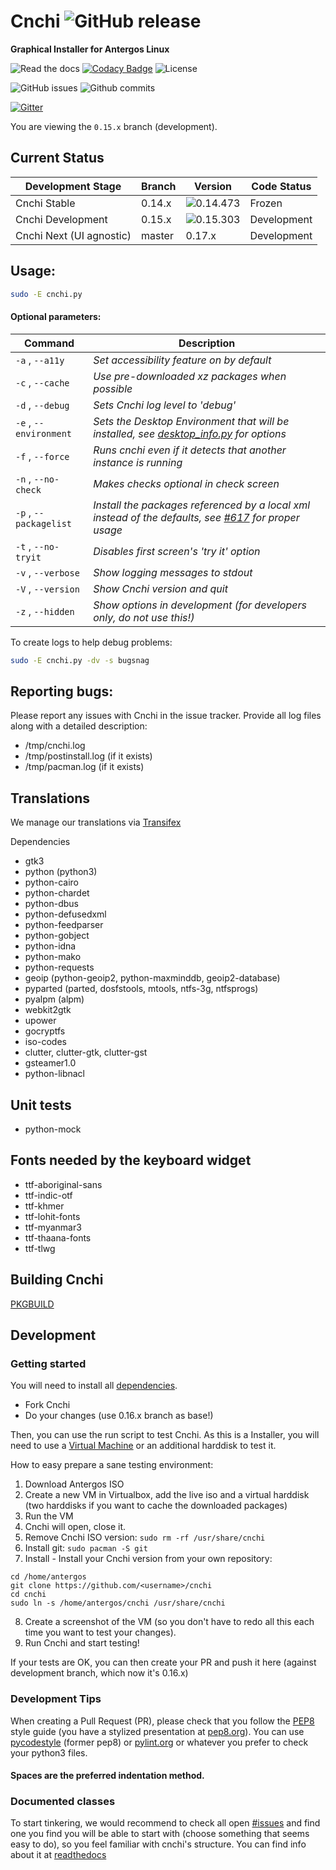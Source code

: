 # Cnchi ![GitHub release](https://img.shields.io/github/release/antergos/cnchi.svg)

**Graphical Installer for Antergos Linux**

![Read the docs](https://readthedocs.org/projects/cnchi/badge/?version=latest) [![Codacy Badge](https://api.codacy.com/project/badge/Grade/141e37590a9e4a2da3b3d84c0a6241ac)](https://www.codacy.com/project/karasu/Cnchi/dashboard?utm_source=github.com&amp;utm_medium=referral&amp;utm_content=Antergos/Cnchi&amp;utm_campaign=Badge_Grade_Dashboard) ![License](https://img.shields.io/github/license/antergos/cnchi.svg)

![GitHub issues](https://img.shields.io/github/issues/antergos/cnchi.svg)
![Github commits](https://img.shields.io/github/commits-since/antergos/cnchi/latest.svg)

[![Gitter](https://badges.gitter.im/Antergos/Cnchi.svg)](https://gitter.im/Antergos/Cnchi?utm_source=badge&utm_medium=badge&utm_campaign=pr-badge)

You are viewing the `0.15.x` branch (development).

## Current Status

|Development Stage|Branch|Version| Code Status|
----------------- | -------------- | -------------- | -------- |
|Cnchi Stable|0.14.x|![0.14.473](https://img.shields.io/github/release/antergos/cnchi.svg)|Frozen|
|Cnchi Development|0.15.x|![0.15.303](https://img.shields.io/github/release/antergos/cnchi/all.svg)|Development|
|Cnchi Next (UI agnostic)|master|0.17.x|Development|

## Usage:

```sh
sudo -E cnchi.py
```

#### Optional parameters:

|Command|Description|
----------------- | -------------- |
|```-a``` , ```--a11y```|*Set accessibility feature on by default*|
|```-c``` , ```--cache```|*Use pre-downloaded xz packages when possible*|
|```-d``` , ```--debug```|*Sets Cnchi log level to 'debug'*|
|```-e``` , ```--environment```|*Sets the Desktop Environment that will be installed, see [desktop_info.py](cnchi/desktop_info.py) for options*|
|```-f``` , ```--force```|*Runs cnchi even if it detects that another instance is running*|
|```-n``` , ```--no-check```|*Makes checks optional in check screen*|
|```-p``` , ```--packagelist```|*Install the packages referenced by a local xml instead of the defaults, see [#617](https://github.com/Antergos/Cnchi/issues/617) for proper usage*|
|```-t``` , ```--no-tryit```|*Disables first screen's 'try it' option*|
|```-v``` , ```--verbose```|*Show logging messages to stdout*|
|```-V``` , ```--version```|*Show Cnchi version and quit*|
|```-z``` , ```--hidden```|*Show options in development (for developers only, do not use this!)*|

To create logs to help debug problems:
```sh
sudo -E cnchi.py -dv -s bugsnag
```

## Reporting bugs:

Please report any issues with Cnchi in the issue tracker. Provide all log files along with a detailed description:

* /tmp/cnchi.log
* /tmp/postinstall.log (if it exists)
* /tmp/pacman.log (if it exists)

## Translations

We manage our translations via [Transifex](https://www.transifex.com/projects/p/antergos)

<a name="dependencies">Dependencies</a>

 - gtk3
 - python (python3)
 - python-cairo
 - python-chardet
 - python-dbus
 - python-defusedxml
 - python-feedparser
 - python-gobject
 - python-idna
 - python-mako
 - python-requests
 - geoip (python-geoip2, python-maxminddb, geoip2-database)
 - pyparted (parted, dosfstools, mtools, ntfs-3g, ntfsprogs)
 - pyalpm (alpm)
 - webkit2gtk
 - upower
 - gocryptfs
 - iso-codes
 - clutter, clutter-gtk, clutter-gst
 - gsteamer1.0
 - python-libnacl

## Unit tests
 - python-mock

## Fonts needed by the keyboard widget
 - ttf-aboriginal-sans
 - ttf-indic-otf
 - ttf-khmer
 - ttf-lohit-fonts
 - ttf-myanmar3
 - ttf-thaana-fonts
 - ttf-tlwg

## Building Cnchi

[PKGBUILD](https://raw.githubusercontent.com/Antergos/antergos-packages/master/antergos/cnchi-dev/PKGBUILD)

## Development

### Getting started

You will need to install all [dependencies](#dependencies).

- Fork Cnchi
- Do your changes (use 0.16.x branch as base!)

Then, you can use the run script to test Cnchi. As this is a Installer, you will need to use a [Virtual Machine](http://virtualbox.org) or an additional harddisk to test it.

How to easy prepare a sane testing environment:
1. Download Antergos ISO
2. Create a new VM in Virtualbox, add the live iso and a virtual harddisk (two harddisks if you want to cache the downloaded packages)
3. Run the VM
4. Cnchi will open, close it.
5. Remove Cnchi ISO version: `sudo rm -rf /usr/share/cnchi`
6. Install git: `sudo pacman -S git`
7. Install - Install your Cnchi version from your own repository:
```
cd /home/antergos
git clone https://github.com/<username>/cnchi
cd cnchi
sudo ln -s /home/antergos/cnchi /usr/share/cnchi
```
8. Create a screenshot of the VM (so you don't have to redo all this each time you want to test your changes).
9. Run Cnchi and start testing!

If your tests are OK, you can then create your PR and push it here (against development branch, which now it's 0.16.x)

### Development Tips

When creating a Pull Request (PR), please check that you follow the [PEP8](https://www.python.org/dev/peps/pep-0008/) style guide (you have a stylized presentation at [pep8.org](http://pep8.org)). You can use [pycodestyle](https://github.com/pycqa/pycodestyle) (former pep8) or [pylint.org](https://www.pylint.org) or whatever you prefer to check your python3 files.

#### Spaces are the preferred indentation method.

### Documented classes

To start tinkering, we would recommend to check all open [#issues](https://github.com/Antergos/Cnchi/issues) and find one you find you will be able to start with (choose something that seems easy to do), so you feel familiar with cnchi's structure. You can find info about it at [readthedocs](https://cnchi.readthedocs.io/en/latest/)
